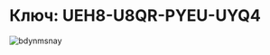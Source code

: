 # Ключ: UEH8-U8QR-PYEU-UYQ4
![bdynmsnay](https://user-images.githubusercontent.com/56086653/104088043-01d01f00-5275-11eb-9ad4-f0f931bb8889.jpg)
